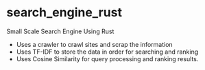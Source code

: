 # search_engine_rust
Small Scale Search Engine Using Rust

- Uses a crawler to crawl sites and scrap the information
- Uses TF-IDF to store the data in order for searching and ranking
- Uses Cosine Similarity for query processing and ranking results.
